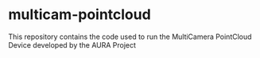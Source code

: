 # multicam-pointcloud
This repository contains the code used to run the MultiCamera PointCloud Device developed by the AURA Project
